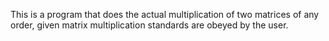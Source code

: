 This is a program that does the actual multiplication of two matrices of any order, given matrix multiplication standards are obeyed by the user.